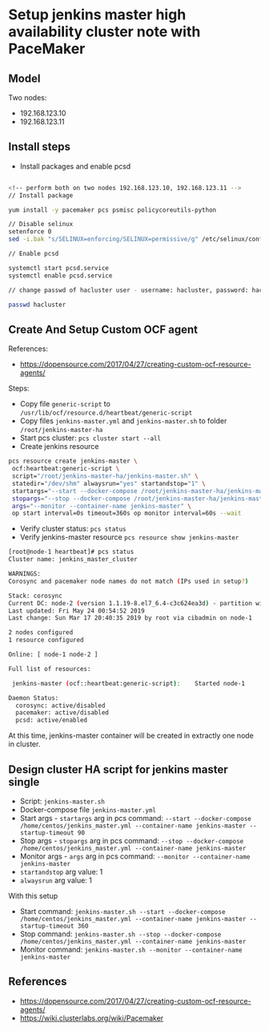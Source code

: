 # Setup jenkins master high availability cluster note with PaceMaker

## Model

Two nodes:

- 192.168.123.10
- 192.168.123.11



## Install steps

- Install packages and enable pcsd

```bash

<!-- perform both on two nodes 192.168.123.10, 192.168.123.11 -->
// Install package

yum install -y pacemaker pcs psmisc policycoreutils-python

// Disable selinux
setenforce 0
sed -i.bak "s/SELINUX=enforcing/SELINUX=permissive/g" /etc/selinux/config

// Enable pcsd

systemctl start pcsd.service
systemctl enable pcsd.service

// change passwd of hacluster user - username: hacluster, password: hacluster

passwd hacluster

```

## Create And Setup Custom OCF agent

References:

- https://dopensource.com/2017/04/27/creating-custom-ocf-resource-agents/

Steps:

- Copy file `generic-script` to `/usr/lib/ocf/resource.d/heartbeat/generic-script`
- Copy files `jenkins-master.yml` and `jenkins-master.sh` to folder `/root/jenkins-master-ha`
- Start pcs cluster: `pcs cluster start --all`
- Create jenkins resource
 
 ```bash
pcs resource create jenkins-master \
  ocf:heartbeat:generic-script \
  script="/root/jenkins-master-ha/jenkins-master.sh" \
  statedir="/dev/shm" alwaysrun="yes" startandstop="1" \
  startargs="--start --docker-compose /root/jenkins-master-ha/jenkins-master.yml --container-name jenkins-master --startup-timeout 360" \ 
  stopargs="--stop --docker-compose /root/jenkins-master-ha/jenkins-master.yml --container-name jenkins-master --startup-timeout 360" \
  args="--monitor --container-name jenkins-master" \
  op start interval=0s timeout=360s op monitor interval=60s --wait
```

- Verify cluster status: `pcs status`
- Verify jenkins-master resource `pcs resource show jenkins-master`

```bash
[root@node-1 heartbeat]# pcs status
Cluster name: jenkins_master_cluster

WARNINGS:
Corosync and pacemaker node names do not match (IPs used in setup?)

Stack: corosync
Current DC: node-2 (version 1.1.19-8.el7_6.4-c3c624ea3d) - partition with quorum
Last updated: Fri May 24 00:54:52 2019
Last change: Sun Mar 17 20:40:35 2019 by root via cibadmin on node-1

2 nodes configured
1 resource configured

Online: [ node-1 node-2 ]

Full list of resources:

 jenkins-master	(ocf::heartbeat:generic-script):	Started node-1

Daemon Status:
  corosync: active/disabled
  pacemaker: active/disabled
  pcsd: active/enabled

```
At this time, jenkins-master container will be created in extractly one node in cluster.

## Design cluster HA script for jenkins master single

- Script: `jenkins-master.sh`
- Docker-compose file `jenkins-master.yml`
- Start args - `startargs` arg in pcs command: `--start --docker-compose /home/centos/jenkins_master.yml --container-name jenkins-master --startup-timeout 90`
- Stop args - `stopargs` arg in pcs command: `--stop --docker-compose /home/centos/jenkins_master.yml --container-name jenkins-master`
- Monitor args - `args` arg in pcs command: `--monitor --container-name jenkins-master`
- `startandstop` arg value: 1
- `alwaysrun` arg value: 1

With this setup

- Start command:  `jenkins-master.sh --start --docker-compose /home/centos/jenkins_master.yml --container-name jenkins-master --startup-timeout 360`
- Stop command:  `jenkins-master.sh --stop --docker-compose /home/centos/jenkins_master.yml --container-name jenkins-master`
- Monitor command: `jenkins-master.sh --monitor --container-name jenkins-master`

## References

- https://dopensource.com/2017/04/27/creating-custom-ocf-resource-agents/
- https://wiki.clusterlabs.org/wiki/Pacemaker
